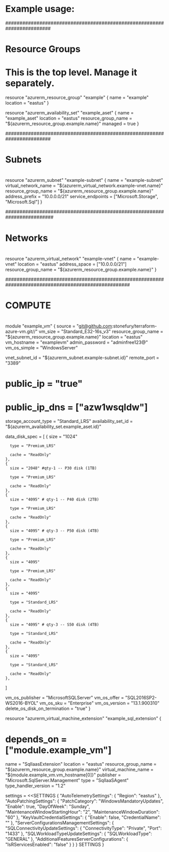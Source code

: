 
# Example usage:

########################################################################
# Resource Groups
#
# This is the top level. Manage it separately.
resource "azurerm_resource_group" "example" {
  name     = "example"
  location = "eastus"
}

resource "azurerm_availability_set" "example_aset" {
  name                = "example_aset"
  location            = "eastus"
  resource_group_name = "${azurerm_resource_group.example.name}"
  managed             = true
}

########################################################################
# Subnets
#
resource "azurerm_subnet" "example-subnet" {
  name                 = "example-subnet"
  virtual_network_name = "${azurerm_virtual_network.example-vnet.name}"
  resource_group_name  = "${azurerm_resource_group.example.name}"
  address_prefix       = "10.0.0.0/21"
  service_endpoints = ["Microsoft.Storage", "Microsoft.Sql"]
}

#########################################################################
# Networks
#
resource "azurerm_virtual_network" "example-vnet" {
  name                = "example-vnet"
  location            = "eastus"
  address_space       = ["10.0.0.0/21"]
  resource_group_name = "${azurerm_resource_group.example.name}"
}

####################################################################################################
# COMPUTE
#
# 
module "example_vm" {
  source              = "git@github.com:stonefury/terraform-azure-vm.git//"
  vm_size             = "Standard_E32-16s_v3"
  resource_group_name = "${azurerm_resource_group.example.name}"
  location            = "eastus"
  vm_hostname         = "examplevm"
  admin_password      = "adminfree123@"
  vm_os_simple        = "WindowsServer"

  vnet_subnet_id       = "${azurerm_subnet.example-subnet.id}"
  remote_port          = "3389"
  # public_ip            = "true"
  # public_ip_dns        = ["azw1wsqldw"]
  storage_account_type = "Standard_LRS"
  availability_set_id = "${azurerm_availability_set.example_aset.id}"

  data_disk_spec = [
    {
      size = "1024"

      type = "Premium_LRS"

      cache = "ReadOnly"
    },
    {
      size = "2048" #qty-1 -- P30 disk (1TB)

      type = "Premium_LRS"

      cache = "ReadOnly"
    },
    {
      size = "4095" # qty-1 -- P40 disk (2TB)

      type = "Premium_LRS"

      cache = "ReadOnly"
    },
    {
      size = "4095" # qty-3 -- P50 disk (4TB)

      type = "Premium_LRS"

      cache = "ReadOnly"
    },
    {
      size = "4095"

      type = "Premium_LRS"

      cache = "ReadOnly"
    },
    {
      size = "4095"

      type = "Standard_LRS"

      cache = "ReadOnly"
    },
    {
      size = "4095" # qty-3 -- S50 disk (4TB)

      type = "Standard_LRS"

      cache = "ReadOnly"
    },
    {
      size = "4095"

      type = "Standard_LRS"

      cache = "ReadOnly"
    },
  ]

  vm_os_publisher               = "MicrosoftSQLServer"
  vm_os_offer                   = "SQL2016SP2-WS2016-BYOL"
  vm_os_sku                     = "Enterprise"
  vm_os_version                 = "13.1.900310"
  delete_os_disk_on_termination = "true"
}

resource "azurerm_virtual_machine_extension" "example_sql_extension" {
  # depends_on           = ["module.example_vm"]
  name                 = "SqlIaasExtension"
  location             = "eastus"
  resource_group_name  = "${azurerm_resource_group.example.name}"
  virtual_machine_name = "${module.example_vm.vm_hostname[0]}"
  publisher            = "Microsoft.SqlServer.Management"
  type                 = "SqlIaaSAgent"
  type_handler_version = "1.2"

  settings = <<SETTINGS
      {
        "AutoTelemetrySettings": {
          "Region": "eastus"
        },
        "AutoPatchingSettings": {
          "PatchCategory": "WindowsMandatoryUpdates",
          "Enable": true,
          "DayOfWeek": "Sunday",
          "MaintenanceWindowStartingHour": "2",
          "MaintenanceWindowDuration": "60"
        },
        "KeyVaultCredentialSettings": {
          "Enable": false,
          "CredentialName": ""
        },
        "ServerConfigurationsManagementSettings": {
          "SQLConnectivityUpdateSettings": {
              "ConnectivityType": "Private",
              "Port": "1433"
          },
          "SQLWorkloadTypeUpdateSettings": {
              "SQLWorkloadType": "GENERAL"
          },
          "AdditionalFeaturesServerConfigurations": {
              "IsRServicesEnabled": "false"
          }
        }
      }
    SETTINGS
}